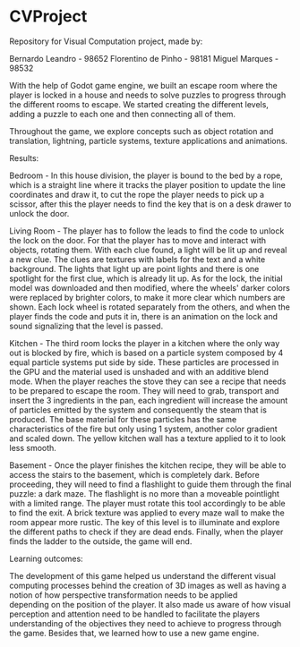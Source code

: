 # CVProject
Repository for Visual Computation project, made by:

Bernardo Leandro - 98652
Florentino de Pinho - 98181
Miguel Marques - 98532

With the help of Godot game engine, we built an escape room where the player is locked in a house and needs to solve puzzles to progress through the different rooms to escape. We started creating the different levels, adding a puzzle to each one and then connecting all of them.

Throughout the game, we explore concepts such as object rotation and translation, lightning, particle systems, texture applications and animations.

Results:

Bedroom - In this house division, the player is bound to the bed by a rope, which is a straight line where it tracks the player position to update the line coordinates and draw it, to cut the rope the player needs to pick up a scissor, after this the player needs to find the key that is on a desk drawer to unlock the door.

Living Room - The player has to follow the leads to find the code to unlock the lock on the door. For that the player has to move and interact with objects, rotating them. With each clue found, a light will be lit up and reveal a new clue. The clues are textures with labels for the text and a white background. The lights that light up are point lights and there is one spotlight for the first clue, which is already lit up. As for the lock, the initial model was downloaded and then modified, where the wheels' darker colors were replaced by brighter colors, to make it more clear which numbers are shown. Each lock wheel is rotated separately from the others, and when the player finds the code and puts it in, there is an animation on the lock and sound signalizing that the level is passed. 
 
Kitchen -  The third room locks the player in a kitchen where the only way out is blocked by fire, which is based on a particle system composed by 4 equal particle systems put side by side. These particles are processed in the GPU and the material used is unshaded and with an additive blend mode. When the player reaches the stove they can see a recipe that needs to be prepared to escape the room. They will need to grab, transport and insert the 3 ingredients in the pan, each ingredient will increase the amount of particles emitted by the system and consequently the steam that is produced. The base material for these particles has the same characteristics of the fire but only using 1 system, another color gradient and scaled down. The yellow kitchen wall has a texture applied to it to look less smooth.

Basement - Once the player finishes the kitchen recipe, they will be able to access the stairs to the basement, which is completely dark. Before proceeding, they will need to find a flashlight to guide them through the final puzzle: a dark maze. The flashlight is no more than a moveable pointlight with a limited range. The player must rotate this tool accordingly to be able to find the exit. A brick texture was applied to every maze wall to make the room appear more rustic. The key of this level is to illuminate and explore the different paths to check if they are dead ends. Finally, when the player finds the ladder to the outside, the game will end.


Learning outcomes:

The development of this game helped us understand the different visual computing processes behind the creation of 3D images as well as having a notion of how perspective transformation needs to be applied    
depending on the position of the player. It also made us aware of how visual perception and attention need to be handled to facilitate the players understanding of the objectives they need to achieve to progress through the game. Besides that, we learned how to use a new game engine.
